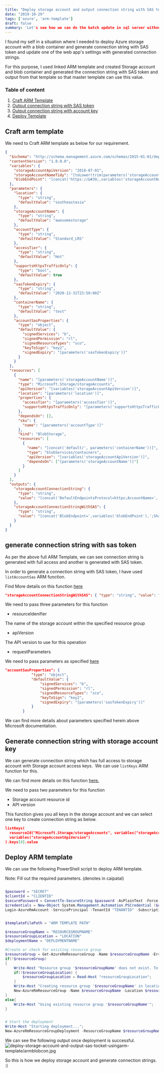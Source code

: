 ```yaml
---
title: "Deploy storage account and output connection string with SAS token using ARM template"
date: "2019-10-29"
tags: ['azure', 'arm-template']
draft: false
summary: 'Let's see how we can do the batch update in sql server without killing resources'
---
```


I found my self in a situation where I needed to deploy Azure storage account with a blob container and generate connection string with SAS token and update one of the web app's settings with generated connection strings.

For this purpose, I used linked ARM template and created Storage account and blob container and generated the connection string with SAS token and output from that template so that master template can use this value.

### Table of content

1. [Craft ARM Template](#craftarm)
2. [Output connection string with SAS token](#conwithsas)
3. [Output connection string with account key](#conwithkey)
4. [Deploy Template](#deployarmtemplate)

## Craft arm template

We need to Craft ARM template as below for our requirement.

```json
{
  "$schema": "http://schema.management.azure.com/schemas/2015-01-01/deploymentTemplate.json#",
  "contentVersion": "1.0.0.0",
  "variables": {
    "storageAccountApiVersion": "2018-07-01",
    "storageAccountNameTidy": "[toLower(trim(parameters('storageAccountName')))]",
    "blobEndPoint": "[concat('https://&#39;,variables('storageAccountNameTidy'),'.blob.core.windows.net/')]"
  },
  "parameters": {
    "location": {
      "type": "string",
      "defaultValue": "southeastasia"
    },
    "storageAccountName": {
      "type": "string",
      "defaultValue": "awesomestorage"
    },
    "accountType": {
      "type": "string",
      "defaultValue": "Standard_LRS"
    },
    "accessTier": {
      "type": "string",
      "defaultValue": "Hot"
    },
    "supportsHttpsTrafficOnly": {
      "type": "bool",
      "defaultValue": true
    },
    "sasTokenExpiry": {
      "type": "string",
      "defaultValue": "2020-12-31T23:59:00Z"
    },
    "containerName": {
      "type": "string",
      "defaultValue": "test"
    },
    "accountSasProperties": {
      "type": "object",
      "defaultValue": {
        "signedServices": "b",
        "signedPermission": "rl",
        "signedResourceTypes": "sco",
        "keyToSign": "key2",
        "signedExpiry": "[parameters('sasTokenExpiry')]"
      }
    }
  },
  "resources": [
    {
      "name": "[parameters('storageAccountName')]",
      "type": "Microsoft.Storage/storageAccounts",
      "apiVersion": "[variables('storageAccountApiVersion')]",
      "location": "[parameters('location')]",
      "properties": {
        "accessTier": "[parameters('accessTier')]",
        "supportsHttpsTrafficOnly": "[parameters('supportsHttpsTrafficOnly')]"
      },
      "dependsOn": [],
      "sku": {
        "name": "[parameters('accountType')]"
      },
      "kind": "BlobStorage",
      "resources": [
        {
          "name": "[concat('default/', parameters('containerName'))]",
          "type": "blobServices/containers",
          "apiVersion": "[variables('storageAccountApiVersion')]",
          "dependsOn": ["[parameters('storageAccountName')]"]
        }
      ]
    }
  ],
  "outputs": {
    "storageAccountConnectionString": {
      "type": "string",
      "value": "[concat('DefaultEndpointsProtocol=https;AccountName=', variables('storageAccountNameTidy'), ';AccountKey=', listKeys(resourceId('Microsoft.Storage/storageAccounts', variables('storageAccountNameTidy')), variables('storageAccountApiVersion')).keys[0].value)]"
    },
    "storageAccountConnectionStringWithSAS": {
      "type": "string",
      "value": "[concat('BlobEndpoint=',variables('blobEndPoint'),';SharedAccessSignature=', listAccountSas(variables('storageAccountNameTidy'), variables('storageAccountApiVersion'), parameters('accountSasProperties')).accountSasToken)]"
    }
  }
}
```

## generate connection string with sas token

As per the above full ARM Template, we can see connection string is generated with full access and another is generated with SAS token.

In order to generate a connection string with SAS token, I have used `listAccountSas` ARM function.

Find More details on this function [here](https://docs.microsoft.com/en-us/rest/api/storagerp/storageaccounts/listaccountsas)

```json
"storageAccountConnectionStringWithSAS": { "type": "string", "value": "[concat('BlobEndpoint=',variables('blobEndPoint'),';SharedAccessSignature=', listAccountSas(variables('storageAccountNameTidy'), variables('storageAccountApiVersion'), parameters('accountSasProperties')).accountSasToken)]" }
```

We need to pass three parameters for this function

- resourceIdenifier

The name of the storage account within the specified resource group

- apiVersion

The API version to use for this operation

- requestParameters

We need to pass parameters as specified [here](https://docs.microsoft.com/en-us/rest/api/storagerp/storageaccounts/listaccountsas#request-body)

```json
"accountSasProperties": {
            "type": "object",
            "defaultValue": {
                "signedServices": "b",
                "signedPermission": "rl",
                "signedResourceTypes": "sco",
                "keyToSign": "key2",
                "signedExpiry": "[parameters('sasTokenExpiry')]"
            }
        }
```

We can find more details about parameters specified herein above Microsoft documentation.

## Generate connection string with storage account key

We can generate connection string which has full access to storage account with Storage account access keys.  We can use `listKeys` ARM function for this.

We can find more details on this function [here.](https://docs.microsoft.com/en-us/rest/api/storagerp/storageaccounts/listkeys)

We need to pass two parameters for this function

- Storage account resource id
- API version

This function gives you all keys in the storage account and we can select one key to create connection string as below.

```json
listKeys(
  resourceId("Microsoft.Storage/storageAccounts", variables("storageAccountNameTidy")),
  variables("storageAccountApiVersion")
).keys[0].value
```

## Deploy ARM template

We can use the following PowerShell script to deploy ARM template.

Note: Fill out the required parameters. (denotes in caipatal)

```powershell

$password = "SECRET"
$clientId = "CLIENTID"
$securePassword = ConvertTo-SecureString $password -AsPlainText -Force
$credentials = New-Object System.Management.Automation.PSCredential ($clientId, $securePassword)
Login-AzureRmAccount -ServicePrincipal -TenantId "TENANTID" -SubscriptionId "SUBSCRIPTIONID" -Credential $credentials


$templateFilePath = "ARM TEMPLATE PATH"

$resourceGroupName = "RESOURCEGROUPNAME"
$resourceGroupLocation = "LOCATION"
$deploymentName = "DEPLOYMENTNAME"

#Create or check for existing resource group
$resourceGroup = Get-AzureRmResourceGroup -Name $resourceGroupName -ErrorAction SilentlyContinue
if(!$resourceGroup)
{
    Write-Host "Resource group '$resourceGroupName' does not exist. To create a new resource group, please enter a location.";
    if(!$resourceGroupLocation) {
        $resourceGroupLocation = Read-Host "resourceGroupLocation";
    }
    Write-Host "Creating resource group '$resourceGroupName' in location '$resourceGroupLocation'";
    New-AzureRmResourceGroup -Name $resourceGroupName -Location $resourceGroupLocation
}
else{
    Write-Host "Using existing resource group '$resourceGroupName'";
}


# Start the deployment
Write-Host "Starting deployment...";
New-AzureRmResourceGroupDeployment -ResourceGroupName $resourceGroupName -Name $deploymentName -TemplateFile $templateFilePath;
```

We can see the following output once deployment is successful.
![deploy-storage-account-and-output-sas-tocket-usingarm-template/armblobcon.jpg](/static/images/deploy-storage-account-and-output-sas-tocket-usingarm-template/armblobcon.jpg)

So this is how we deploy storage account and generate connection strings. :)
